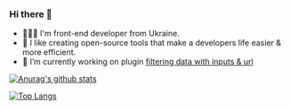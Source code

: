 ### Hi there 👋

-	👨🏻‍💻 I'm front-end developer from Ukraine.
- 🌱 I like creating open-source tools that make a developers life easier & more efficient.
- 🔭 I’m currently working on plugin [filtering data with inputs & url](https://github.com/Kassaila/filter-inputs-url)

[![Anurag's github stats](https://github-readme-stats.vercel.app/api?username=Kassaila)](https://github.com/anuraghazra/github-readme-stats)

[![Top Langs](https://github-readme-stats.vercel.app/api/top-langs/?username=anuraghazra&layout=compact)](https://github.com/anuraghazra/github-readme-stats)
